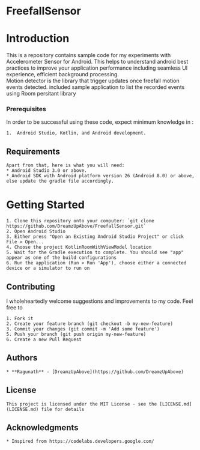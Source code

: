 # FreefallSensor

# Introduction

This is a repository contains sample code for my experiments with Accelerometer Sensor for Android. This helps to understand android best practices to improve your application performance including seamless UI experience, efficient background processing.  
Motion detector is the library that trigger updates once freefall motion events detected. included sample application to list the recorded events using Room persitant library 


### Prerequisites
 
In order to be successful using these code, expect minimum knowledge in  :
```
1.  Android Studio, Kotlin, and Android development.
```

## Requirements
```
Apart from that, here is what you will need:
* Android Studio 3.0 or above.
* Android SDK with Android platform version 26 (Android 8.0) or above, else update the gradle file accordingly.
```

# Getting Started
```
1. Clone this repository onto your computer: `git clone https://github.com/DreamzUpAbove/FreefallSensor.git`
2. Open Android Studio
3. Either press "Open an Existing Android Studio Project" or click File > Open...
4. Choose the project KotlinRoomWithViewModel location
5. Wait for the Gradle execution to complete. You should see "app" appear as one of the build configurations
6. Run the application (Run > Run 'App'), choose either a connected device or a simulator to run on
```

## Contributing
I wholeheartedly welcome suggestions and improvements to my code. Feel free to 
```
1. Fork it
2. Create your feature branch (git checkout -b my-new-feature)
3. Commit your changes (git commit -m 'Add some feature')
5. Push your branch (git push origin my-new-feature)
6. Create a new Pull Request
```

## Authors
```
* **Ragunath** - [DreamzUpAbove](https://github.com/DreamzUpAbove) 
```

## License
```
This project is licensed under the MIT License - see the [LICENSE.md](LICENSE.md) file for details
```

## Acknowledgments
```
* Inspired from https://codelabs.developers.google.com/
```
 
